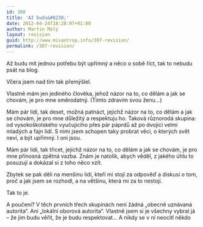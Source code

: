 ```yaml
---
id: 308
title: 'Až budu&#8230;'
date: 2012-04-24T18:28:07+01:00
author: Martin Malý
layout: revision
guid: http://www.misantrop.info/307-revision/
permalink: /307-revision/
---
```

Až budu mít jednou potřebu být upřímný a něco o sobě říct, tak to nebudu psát na blog.

<!--more-->

Včera jsem nad tím tak přemýšlel.

Vlastně mám jen jediného člověka, jehož názor na to, co dělám a jak se chovám, je pro mne směrodatný. (Tímto zdravím svou ženu&#8230;)

Mám pár lidí, tak deset, možná patnáct, jejichž názor na to, co dělám a jak se chovám, je pro mne důležitý a respektuju ho. Taková různorodá skupina: od vysokoškolského vyučujícího přes pár páprdů až po dvojici velmi mladých a fajn lidí. S nimi jsem schopen taky probrat věci, o kterých svět neví, a být upřímný. I oni jsou.

Mám pár lidí, tak třicet, jejichž názor na to, co dělám a jak se chovám, je pro mne přínosná zpětná vazba. Znám je natolik, abych věděl, z jakého úhlu to posuzují a dokázal si z toho něco vzít.

Zbytek se pak dělí na menšinu lidí, kteří mi stojí za odpověď a diskusi o tom, proč a jak jsem se rozhodl, a na většinu, která mi za to nestojí.

Tak to je.

A poučení? V těch prvních třech skupinách není žádná &#8222;obecně uznávaná autorita&#8220;. Ani &#8222;lokální oborová autorita&#8220;. Vlastně jsem si je všechny vybral já &#8211; že jim budu věřit, že je budu respektovat&#8230; A nikdy se v ní neocitl někdo